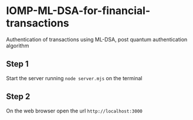 # IOMP-ML-DSA-for-financial-transactions
Authentication of transactions using ML-DSA, post quantum authentication algorithm 

## Step 1 
Start the server running `node server.mjs` on the terminal 

## Step 2 
On the web browser open the url `http://localhost:3000` 